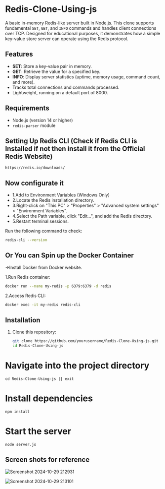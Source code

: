 # Redis-Clone-Using-js

A basic in-memory Redis-like server built in Node.js. This clone supports fundamental `SET`, `GET`, and `INFO` commands and handles client connections over TCP. Designed for educational purposes, it demonstrates how a simple key-value store server can operate using the Redis protocol.

## Features

- **SET**: Store a key-value pair in memory.
- **GET**: Retrieve the value for a specified key.
- **INFO**: Display server statistics (uptime, memory usage, command count, and more).
- Tracks total connections and commands processed.
- Lightweight, running on a default port of 8000.

## Requirements

- Node.js (version 14 or higher)
- `redis-parser` module

## Setting Up Redis CLI (Check if Redis CLI is Installed if not then install it from the Official Redis Website)
```
https://redis.io/downloads/
```

## Now configurate it
- 1.Add to Environment Variables (Windows Only)
- 2.Locate the Redis installation directory.
- 3.Right-click on "This PC" > "Properties" > "Advanced system settings" > "Environment Variables".
- 4.Select the Path variable, click "Edit...", and add the Redis directory.
- 5.Restart terminal sessions.


Run the following command to check:

```bash
redis-cli --version
```

## Or You can Spin up the Docker Container

->Install Docker from Docker website.

1.Run Redis container:

```bash
docker run --name my-redis -p 6379:6379 -d redis
```

2.Access Redis CLI:

```bash
docker exec -it my-redis redis-cli
```

## Installation

1. Clone this repository:
   ```bash
   git clone https://github.com/yourusername/Redis-Clone-Using-js.git
   cd Redis-Clone-Using-js

# Navigate into the project directory
```
cd Redis-Clone-Using-js || exit
```

# Install dependencies
```
npm install
```

# Start the server
```
node server.js
```

## Screen shots for reference
![Screenshot 2024-10-29 212931](https://github.com/user-attachments/assets/90744ca7-a66b-4af5-95b9-c7c88443d013)

![Screenshot 2024-10-29 213101](https://github.com/user-attachments/assets/fa61350a-9b1c-464c-8497-bc34de0ed36b)



